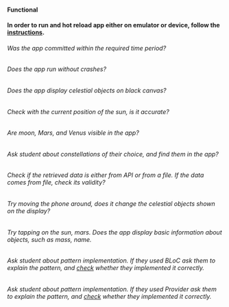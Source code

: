 #### Functional

#### In order to run and hot reload app either on emulator or device, follow the [instructions](https://docs.flutter.dev/get-started/test-drive?tab=androidstudio#run-the-app).

###### Was the app committed within the required time period?

###### Does the app run without crashes?

###### Does the app display celestial objects on black canvas?

###### Check with the current position of the sun, is it accurate?

###### Are moon, Mars, and Venus visible in the app?

###### Ask student about constellations of their choice, and find them in the app?

###### Check if the retrieved data is either from API or from a file. If the data comes from file, check its validity?

###### Try moving the phone around, does it change the celestial objects shown on the display?

###### Try tapping on the sun, mars. Does the app display basic information about objects, such as mass, name.

###### Ask student about pattern implementation. If they used BLoC ask them to explain the pattern, and [check](https://pub.dev/packages/flutter_bloc) whether they implemented it correctly.

###### Ask student about pattern implementation. If they used Provider ask them to explain the pattern, and [check](https://pub.dev/packages/provider) whether they implemented it correctly.

